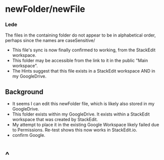 # newFolder/newFile

### Lede
The files in the containing folder do not appear to be in alphabetical order, perhaps since the names are caseSensitive/
* This file's sync is now finally confirmed to working, from the StackEdit workspace.
* This folder may be accessible from the link to it in the public "Main workspace".
* The Hints suggest that this file exists in a StackEdit workspace AND in my GoogleDrive.

## Background

* It seems I can edit this newFolder file, which is likely also stored in my GoogleDrive.
* This folder exists within my GoogleDrive.  It exists within a StackEdit workspace that was created by StackEdit.
* My attempt to place it in the existing Google Workspace likely failed due to Permissions.  Re-test shows this now works in StackEdit.io.
* confirm Google.

# ^


<!--stackedit_data:
eyJoaXN0b3J5IjpbOTQzNDYzNDE2LDQzOTMyNjYwMCwtMzQxOT
MyOTY2LC0yNzY2MzI5NSwtMjA2ODExNTEzNSwtMTU5MzY5MDAw
NCwxNTczNDkzODcyXX0=
-->